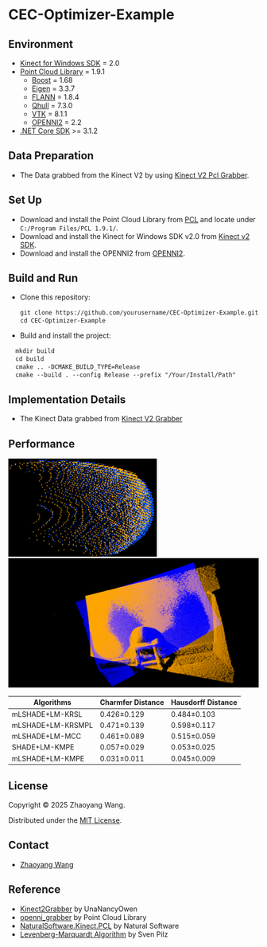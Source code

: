 # CEC-Optimizer-Example

## Environment

- [Kinect for Windows SDK](https://www.microsoft.com/en-us/download/details.aspx?id=44561) =  2.0
- [Point Cloud Library](https://github.com/PointCloudLibrary/pcl/releases/tag/pcl-1.9.1) =  1.9.1
  - [Boost](https://github.com/boostorg/boost/releases/tag/boost-1.68.0) =  1.68
  - [Eigen](https://gitlab.com/libeigen/eigen/-/releases/3.3.7) =  3.3.7
  - [FLANN](https://github.com/mariusmuja/flann/releases/tag/1.8.4) =  1.8.4
  - [Qhull](https://github.com/qhull/qhull/releases/tag/v7.3.0) =  7.3.0
  - [VTK](https://github.com/Kitware/VTK/releases/tag/v8.1.1) =  8.1.1
  - [OPENNI2](https://github.com/OpenNI/OpenNI2) =  2.2
- [.NET Core SDK](https://versionsof.net/core/3.1/3.1.2/) >=  3.1.2

## Data Preparation

- The Data grabbed from the Kinect V2 by using [Kinect V2 Pcl Grabber](https://github.com/wz18207/kinect_v2_pcl_grabber).

## Set Up

- Download and install the Point Cloud Library from [PCL](https://github.com/PointCloudLibrary/pcl/releases/tag/pcl-1.9.1) and locate under `C:/Program Files/PCL 1.9.1/`.
- Download and install the Kinect for Windows SDK v2.0 from [Kinect v2 SDK](https://www.microsoft.com/en-us/download/details.aspx?id=44561).
- Download and install the OPENNI2 from [OPENNI2](https://github.com/OpenNI/OpenNI2).

## Build and Run

- Clone this repository:

  ```
  git clone https://github.com/yourusername/CEC-Optimizer-Example.git
  cd CEC-Optimizer-Example
  ```
- Build and install the project:

```
  mkdir build
  cd build
  cmake .. -DCMAKE_BUILD_TYPE=Release
  cmake --build . --config Release --prefix "/Your/Install/Path"
```

## Implementation Details

- The Kinect Data grabbed from [Kinect V2 Grabber](https://github.com/wz18207/kinect_v2_pcl_grabber)

## Performance

![Result](./image/result.png)
![Result-1](./image/result-1.png)


| Algorithms        | Charmfer Distance  | Hausdorff Distance |
| ----------------- | ------------------ | ------------------ |
| mLSHADE+LM-KRSL   | 0.426±0.129       | 0.484±0.103       |
| mLSHADE+LM-KRSMPL | 0.471±0.139 |  0.598±0.117             |
| mLSHADE+LM-MCC | 0.461±0.089 |  0.515±0.059             |
| SHADE+LM-KMPE | 0.057±0.029 |  0.053±0.025             |
| mLSHADE+LM-KMPE | 0.031±0.011 |  0.045±0.009             |

## License

Copyright © 2025 Zhaoyang Wang.

Distributed under the [MIT License](http://www.opensource.org/licenses/mit-license.php).

## Contact

- [Zhaoyang Wang](wz18207@outlook.com)

## Reference

- [Kinect2Grabber](https://github.com/UnaNancyOwen/KinectGrabber) by UnaNancyOwen
- [openni_grabber](https://github.com/PointCloudLibrary) by Point Cloud Library
- [NaturalSoftware.Kinect.PCL](https://github.com/NaturalSoftwareJP/NaturalSoftware.Kinect.Cpp) by Natural Software
- [Levenberg-Marquardt Algorithm](https://github.com/svenpilz/LevenbergMarquardt/blob/master/LevenbergMarquardt.h) by Sven Pilz

<!-- Citation  -->

<!-- If you find this work useful for your research, please cite -->
